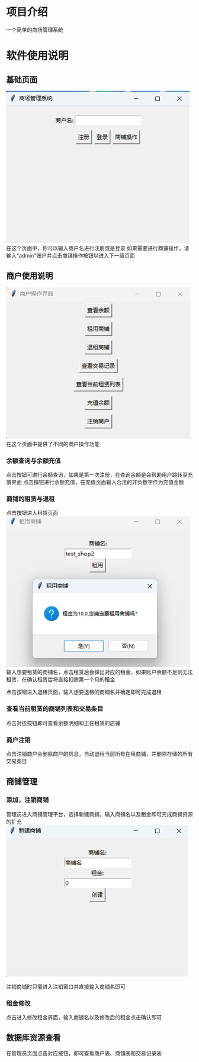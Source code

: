 # 项目介绍
一个简单的商场管理系统

# 软件使用说明
## 基础页面
![](img/first.png)
在这个页面中，你可以输入商户名进行注册或是登录
如果需要进行商铺操作，请输入"admin"账户并点击商铺操作按钮以进入下一级页面

## 商户使用说明
![](img/merchant.png)
在这个页面中提供了不同的商户操作功能
### 余额查询与余额充值
点击按钮可进行余额查询，如果是第一次注册，在查询余额是会帮助用户跳转至充值界面
点击按钮进行余额充值，在充值页面输入合法的非负数字作为充值金额

### 商铺的租赁与退租
点击按钮进入租赁页面
![](img/rent.png)
输入想要租赁的商铺名，点击租赁后会弹出对应的租金，如果账户余额不足则无法租赁，在确认租赁后将直接扣除第一个月的租金

点击按钮进入退租页面，输入想要退租的商铺名并确定即可完成退租

### 查看当前租赁的商铺列表和交易条目
点击对应按钮即可查看余额明细和正在租赁的店铺

### 商户注销
点击注销商户会删除商户的信息，自动退租当前所有在租商铺，并删除存储的所有交易条目

## 商铺管理
### 添加，注销商铺
管理员进入商铺管理平台，选择新建商铺，输入商铺名以及租金即可完成商铺资源的扩充
![](img/newshop.png)

注销商铺时只需进入注销窗口并直接输入商铺名即可

### 租金修改
点击进入修改租金界面，输入商铺名以及修改后的租金点击确认即可

## 数据库资源查看
在管理员页面点击对应按钮，即可查看商户表、商铺表和交易记录表
